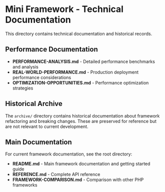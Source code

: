 # Mini Framework - Technical Documentation

This directory contains technical documentation and historical records.

## Performance Documentation

- **PERFORMANCE-ANALYSIS.md** - Detailed performance benchmarks and analysis
- **REAL-WORLD-PERFORMANCE.md** - Production deployment performance considerations
- **OPTIMIZATION-OPPORTUNITIES.md** - Performance optimization strategies

## Historical Archive

The `archive/` directory contains historical documentation about framework refactoring and breaking changes. These are preserved for reference but are not relevant to current development.

## Main Documentation

For current framework documentation, see the root directory:

- **README.md** - Main framework documentation and getting started guide
- **REFERENCE.md** - Complete API reference
- **FRAMEWORK-COMPARISON.md** - Comparison with other PHP frameworks
